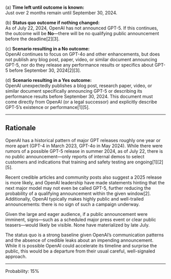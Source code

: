 (a) **Time left until outcome is known:**  
Just over 2 months remain until September 30, 2024.

(b) **Status quo outcome if nothing changed:**  
As of July 22, 2024, OpenAI has not announced GPT-5. If this continues, the outcome will be **No**—there will be no qualifying public announcement before the deadline[2][3].

(c) **Scenario resulting in a No outcome:**  
OpenAI continues to focus on GPT-4o and other enhancements, but does not publish any blog post, paper, video, or similar document announcing GPT-5, nor do they release any performance results or specifics about GPT-5 before September 30, 2024[2][3].

(d) **Scenario resulting in a Yes outcome:**  
OpenAI unexpectedly publishes a blog post, research paper, video, or similar document specifically announcing GPT-5 or describing its performance results before September 30, 2024. This document must come directly from OpenAI (or a legal successor) and explicitly describe GPT-5’s existence or performance[1][5].

---

## Rationale

OpenAI has a historical pattern of major GPT releases roughly one year or more apart (GPT-4 in March 2023, GPT-4o in May 2024). While there were rumors of a possible GPT-5 release in summer 2024, as of July 22, there is no public announcement—only reports of internal demos to select customers and indications that training and safety testing are ongoing[1][2][5].

Recent credible articles and community posts also suggest a 2025 release is more likely, and OpenAI leadership have made statements hinting that the next major model may not even be called GPT-5, further reducing the probability of a qualifying announcement within the given window[2]. Additionally, OpenAI typically makes highly public and well-trailed announcements: there is no sign of such a campaign underway.

Given the large and eager audience, if a public announcement were imminent, signs—such as a scheduled major press event or clear public teasers—would likely be visible. None have materialized by late July.

The status quo is a strong baseline given OpenAI’s communication patterns and the absence of credible leaks about an impending announcement. While it is possible OpenAI could accelerate its timeline and surprise the public, this would be a departure from their usual careful, well-signaled approach.

---

Probability: 15%
